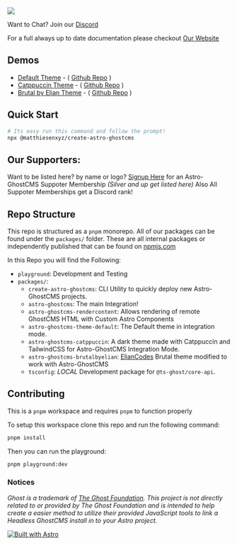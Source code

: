 <img src="https://repository-images.githubusercontent.com/742727289/d4fb3f65-0d5f-4a1a-9f8b-9b3e2dc90bde" />

Want to Chat?  Join our [Discord](https://discord.gg/u7NZqUyeAR)

For a full always up to date documentation please checkout [Our Website](https://astro-ghostcms.xyz)

## Demos

- [Default Theme](https://demo.astro-ghostcms.xyz) - ( [Github Repo](https://github.com/MatthiesenXYZ/demo-astroghostcms-themedefault) )
- [Catppuccin Theme](https://catppuccindark-demo.astro-ghostcms.xyz/) - ( [Github Repo](https://github.com/MatthiesenXYZ/demo-astroghostcms-catppuccin) )
- [Brutal by Elian Theme](https://brutal-demo.astro-ghostcms.xyz) - ( [Github Repo](https://github.com/MatthiesenXYZ/demo-astroghostcms-brutalbyelian) )

## Quick Start

```sh
# Its easy run this command and follow the prompt!
npx @matthiesenxyz/create-astro-ghostcms
```

## Our Supporters:

Want to be listed here? by name or logo? [Signup Here](https://www.buymeacoffee.com/adammatthiesen/membership) for an Astro-GhostCMS Suppoter Membership *(Silver and up get listed here)* Also All Suppoter Memberships get a Discord rank!

## Repo Structure

This repo is structured as a `pnpm` monorepo.  All of our packages can be found under the `packages/` folder.  These are all internal packages or independently published that can be found on [npmjs.com](https://npmjs.com)

In this Repo you will find the Following:

- `playground`: Development and Testing
- `packages/`:
  - `create-astro-ghostcms`: CLI Utility to quickly deploy new Astro-GhostCMS projects.
  - `astro-ghostcms`: The main Integration!
  - `astro-ghostcms-rendercontent`: Allows rendering of remote GhostCMS HTML with Custom Astro Components
  - `astro-ghostcms-theme-default`: The Default theme in integration mode.
  - `astro-ghostcms-catppuccin`: A dark theme made with Catppuccin and TailwindCSS for Astro-GhostCMS Integration Mode.
  - `astro-ghostcms-brutalbyelian`: [ElianCodes](https://www.elian.codes/) Brutal theme modified to work with Astro-GhostCMS
  - `tsconfig`: *LOCAL* Development package for `@ts-ghost/core-api`.

## Contributing

This is a `pnpm` workspace and requires `pnpm` to function properly

To setup this workspace clone this repo and run the following command:

```sh
pnpm install
```

Then you can run the playground:

```sh
pnpm playground:dev
```

### Notices

*Ghost is a trademark of [The Ghost Foundation](https://ghost.org/trademark/). This project is not directly related to or provided by The Ghost Foundation and is intended to help create a easier method to utilize their provided JavaScript tools to link a Headless GhostCMS install in to your Astro project.* 

[![Built with Astro](https://astro.badg.es/v2/built-with-astro/medium.svg)](https://astro.build)